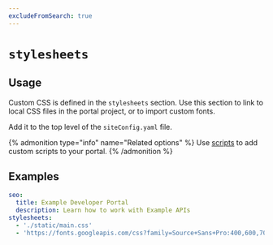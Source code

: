 ```yaml
---
excludeFromSearch: true
---
```


# `stylesheets`

## Usage

Custom CSS is defined in the `stylesheets` section. Use this section to link to local CSS files in the portal project, or to import custom fonts.

Add it to the top level of the `siteConfig.yaml` file.


{% admonition type="info" name="Related options" %}
Use [scripts](scripts.md) to add custom scripts to your portal.
{% /admonition %}


## Examples

```yaml
seo:
  title: Example Developer Portal
  description: Learn how to work with Example APIs
stylesheets:
  - './static/main.css'
  - 'https://fonts.googleapis.com/css?family=Source+Sans+Pro:400,600,700'
```
